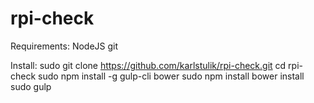 # rpi-check

Requirements:
NodeJS
git

Install:
sudo git clone https://github.com/karlstulik/rpi-check.git
cd rpi-check
sudo npm install -g gulp-cli bower
sudo npm install
bower install
sudo gulp
